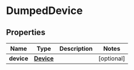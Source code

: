 

# DumpedDevice


## Properties

Name | Type | Description | Notes
------------ | ------------- | ------------- | -------------
**device** | [**Device**](Device.md) |  |  [optional]



